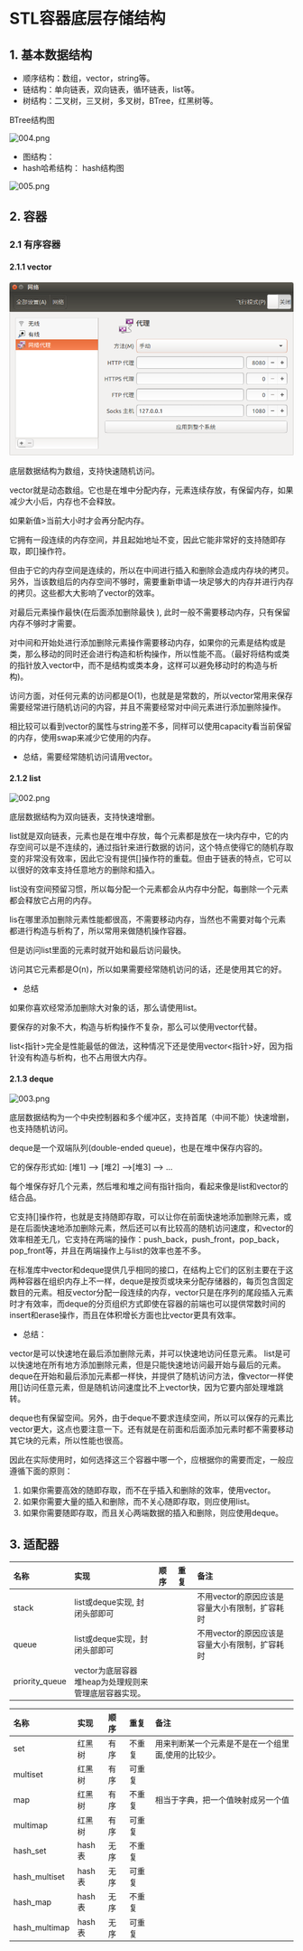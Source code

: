 # STL容器底层存储结构

## 1. 基本数据结构

- 顺序结构：数组，vector，string等。
- 链结构：单向链表，双向链表，循环链表，list等。
- 树结构：二叉树，三叉树，多叉树，BTree，红黑树等。

BTree结构图

![004.png](004.png)

- 图结构：
- hash哈希结构：
hash结构图

![005.png](005.png)

## 2. 容器

### 2.1 有序容器

#### 2.1.1 vector

![001.png](001.png)

底层数据结构为数组，支持快速随机访问。

vector就是动态数组。它也是在堆中分配内存，元素连续存放，有保留内存，如果减少大小后，内存也不会释放。

如果新值>当前大小时才会再分配内存。

它拥有一段连续的内存空间，并且起始地址不变，因此它能非常好的支持随即存取，即[]操作符。

但由于它的内存空间是连续的，所以在中间进行插入和删除会造成内存块的拷贝。另外，当该数组后的内存空间不够时，需要重新申请一块足够大的内存并进行内存的拷贝。这些都大大影响了vector的效率。

对最后元素操作最快(在后面添加删除最快 ), 此时一般不需要移动内存，只有保留内存不够时才需要。

对中间和开始处进行添加删除元素操作需要移动内存，如果你的元素是结构或是类，那么移动的同时还会进行构造和析构操作，所以性能不高。（最好将结构或类的指针放入vector中，而不是结构或类本身，这样可以避免移动时的构造与析构)。

访问方面，对任何元素的访问都是O(1)，也就是是常数的，所以vector常用来保存需要经常进行随机访问的内容，并且不需要经常对中间元素进行添加删除操作。

相比较可以看到vector的属性与string差不多，同样可以使用capacity看当前保留的内存，使用swap来减少它使用的内存。

- 总结，需要经常随机访问请用vector。

#### 2.1.2 list

![002.png](002.png)

底层数据结构为双向链表，支持快速增删。

list就是双向链表，元素也是在堆中存放，每个元素都是放在一块内存中，它的内存空间可以是不连续的，通过指针来进行数据的访问，这个特点使得它的随机存取变的非常没有效率，因此它没有提供[]操作符的重载。但由于链表的特点，它可以以很好的效率支持任意地方的删除和插入。

list没有空间预留习惯，所以每分配一个元素都会从内存中分配，每删除一个元素都会释放它占用的内存。

lis在哪里添加删除元素性能都很高，不需要移动内存，当然也不需要对每个元素都进行构造与析构了，所以常用来做随机操作容器。

但是访问list里面的元素时就开始和最后访问最快。

访问其它元素都是O(n)，所以如果需要经常随机访问的话，还是使用其它的好。

- 总结

如果你喜欢经常添加删除大对象的话，那么请使用list。

要保存的对象不大，构造与析构操作不复杂，那么可以使用vector代替。

list<指针>完全是性能最低的做法，这种情况下还是使用vector<指针>好，因为指针没有构造与析构，也不占用很大内存。

#### 2.1.3 deque

![003.png](003.png)

底层数据结构为一个中央控制器和多个缓冲区，支持首尾（中间不能）快速增删，也支持随机访问。

deque是一个双端队列(double-ended queue)，也是在堆中保存内容的。

它的保存形式如:    [堆1] --> [堆2] -->[堆3] --> ...

每个堆保存好几个元素，然后堆和堆之间有指针指向，看起来像是list和vector的结合品。

它支持[]操作符，也就是支持随即存取，可以让你在前面快速地添加删除元素，或是在后面快速地添加删除元素，然后还可以有比较高的随机访问速度，和vector的效率相差无几，它支持在两端的操作：push_back，push_front，pop_back，pop_front等，并且在两端操作上与list的效率也差不多。

在标准库中vector和deque提供几乎相同的接口，在结构上它们的区别主要在于这两种容器在组织内存上不一样，deque是按页或块来分配存储器的，每页包含固定数目的元素。相反vector分配一段连续的内存，vector只是在序列的尾段插入元素时才有效率，而deque的分页组织方式即使在容器的前端也可以提供常数时间的insert和erase操作，而且在体积增长方面也比vector更具有效率。

- 总结：

vector是可以快速地在最后添加删除元素，并可以快速地访问任意元素。
list是可以快速地在所有地方添加删除元素，但是只能快速地访问最开始与最后的元素。
deque在开始和最后添加元素都一样快，并提供了随机访问方法，像vector一样使用[]访问任意元素，但是随机访问速度比不上vector快，因为它要内部处理堆跳转。

deque也有保留空间。另外，由于deque不要求连续空间，所以可以保存的元素比vector更大，这点也要注意一下。还有就是在前面和后面添加元素时都不需要移动其它块的元素，所以性能也很高。

因此在实际使用时，如何选择这三个容器中哪一个，应根据你的需要而定，一般应遵循下面的原则：

1. 如果你需要高效的随即存取，而不在乎插入和删除的效率，使用vector。
2. 如果你需要大量的插入和删除，而不关心随即存取，则应使用list。
3. 如果你需要随即存取，而且关心两端数据的插入和删除，则应使用deque。

## 3. 适配器

| 名称| 实现 | 顺序 | 重复 | 备注 |
| :-- | :-- | :-- | :-- | :-- |
| stack | list或deque实现, 封闭头部即可 | | | 不用vector的原因应该是容量大小有限制，扩容耗时 |
| queue | list或deque实现，封闭头部即可 | | | 不用vector的原因应该是容量大小有限制，扩容耗时 |
| priority_queue | vector为底层容器<br>堆heap为处理规则来管理底层容器实现。| | | |

| 名称| 实现 | 顺序 | 重复 | 备注 |
| :-- | :-- | :-- | :-- | :-- |
| set | 红黑树 | 有序 | 不重复 | 用来判断某一个元素是不是在一个组里面,使用的比较少。|
| multiset | 红黑树 | 有序 | 可重复 |
| map | 红黑树 | 有序 | 不重复 | 相当于字典，把一个值映射成另一个值 |
| multimap | 红黑树 | 有序 | 可重复 |
| hash_set | hash表 | 无序 | 不重复 |
| hash_multiset | hash表 | 无序 | 可重复 |
| hash_map | hash表 | 无序 | 不重复 |
| hash_multimap | hash表 | 无序 | 可重复 |
